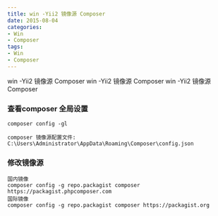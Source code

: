 ```yaml
---
title: win -Yii2 镜像源 Composer
date: 2015-08-04
categories: 
- Win
- Composer
tags:
- Win
- Composer
---
```


win -Yii2 镜像源 Composer
win -Yii2 镜像源 Composer
win -Yii2 镜像源 Composer

<!-- more -->

### 查看composer 全局设置

```
composer config -gl

composer 镜像源配置文件:
C:\Users\Administrator\AppData\Roaming\Composer\config.json
```

### 修改镜像源

```
国内镜像
composer config -g repo.packagist composer https://packagist.phpcomposer.com
国际镜像
composer config -g repo.packagist composer https://packagist.org
```

